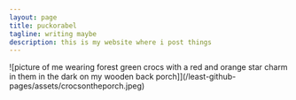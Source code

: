```yaml
---
layout: page
title: puckorabel
tagline: writing maybe
description: this is my website where i post things
---
```


![picture of me wearing forest green crocs with a red and orange star charm in them in the dark on my wooden back porch]](/least-github-pages/assets/crocsontheporch.jpeg)
